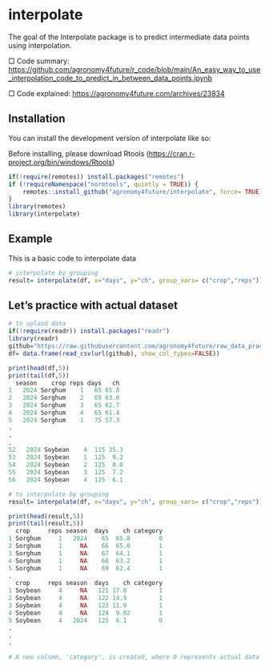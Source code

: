 <!-- README.md is generated from README.Rmd. Please edit that file -->

# interpolate

<!-- badges: start -->
<!-- badges: end -->

The goal of the Interpolate package is to predict intermediate data points using interpolation.

□ Code summary: https://github.com/agronomy4future/r_code/blob/main/An_easy_way_to_use_interpolation_code_to_predict_in_between_data_points.ipynb

□ Code explained: https://agronomy4future.com/archives/23834

## Installation

You can install the development version of interpolate like so:

Before installing, please download Rtools (https://cran.r-project.org/bin/windows/Rtools)

``` r
if(!require(remotes)) install.packages("remotes")
if (!requireNamespace("normtools", quietly = TRUE)) {
    remotes::install_github("agronomy4future/interpolate", force= TRUE)
}
library(remotes)
library(interpolate)
```

## Example

This is a basic code to interpolate data

``` r
# interpolate by grouping
result= interpolate(df, x="days", y="ch", group_vars= c("crop","reps"))
```

## Let’s practice with actual dataset

``` r
# to uplaod data
if(!require(readr)) install.packages("readr")
library(readr)
github="https://raw.githubusercontent.com/agronomy4future/raw_data_practice/refs/heads/main/chlorophyll_content_2024.csv"
df= data.frame(read_csv(url(github), show_col_types=FALSE))

print(head(df,5))
print(tail(df,5))
  season    crop reps days   ch
1   2024 Sorghum    1   65 65.8
2   2024 Sorghum    2   65 63.0
3   2024 Sorghum    3   65 62.7
4   2024 Sorghum    4   65 61.4
5   2024 Sorghum    1   75 57.3
.
.
.
52   2024 Soybean    4  115 35.3
53   2024 Soybean    1  125  9.2
54   2024 Soybean    2  125  0.0
55   2024 Soybean    3  125  7.2
56   2024 Soybean    4  125  6.1

# to interpolate by grouping
result= interpolate(df, x="days", y="ch", group_vars= c("crop","reps"))

print(head(result,5))
print(tail(result,5))
  crop     reps season  days    ch category
1 Sorghum     1   2024    65  65.8        0
2 Sorghum     1     NA    66  65.0        1
3 Sorghum     1     NA    67  64.1        1
4 Sorghum     1     NA    68  63.2        1
5 Sorghum     1     NA    69  62.4        1
.
  crop     reps season  days    ch category
1 Soybean     4     NA   121 17.8         1
2 Soybean     4     NA   122 14.9         1
3 Soybean     4     NA   123 11.9         1
4 Soybean     4     NA   124  9.02        1
5 Soybean     4   2024   125  6.1         0
.
.
.

# A new column, 'category', is created, where 0 represents actual data and 1 represents interpolated data.
```
